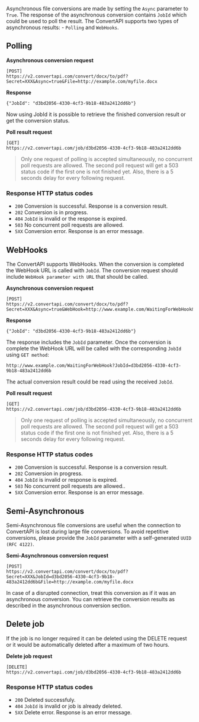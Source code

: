 Asynchronous file conversions are made by setting the `Async` parameter to `True`. The response of the asynchronous conversion contains `JobId` which could be used to poll the result. The ConvertAPI supports two types of asynchronous results: - `Polling` and `WebHooks`.

## Polling

**Asynchronous conversion request**

```
[POST]
https://v2.convertapi.com/convert/docx/to/pdf?Secret=XXX&Async=true&File=http://example.com/myfile.docx
```

**Response**

```
{"JobId": "d3bd2056-4330-4cf3-9b18-483a2412dd6b"}
```

Now using JobId it is possible to retrieve the finished conversion result or get the conversion status.

**Poll result request**

```
[GET]
https://v2.convertapi.com/job/d3bd2056-4330-4cf3-9b18-483a2412dd6b
```

> Only one request of polling is accepted simultaneously, no concurrent poll requests are allowed. The second poll request will get a 503 status code if the first one is not finished yet. Also, there is a 5 seconds delay for every following request.

### Response HTTP status codes

* `200` Conversion is successful. Response is a conversion result.
* `202` Conversion is in progress.
* `404` `JobId` is invalid or the response is expired.
* `503` No concurrent poll requests are allowed.
* `5XX` Conversion error. Response is an error message.

## WebHooks

The ConvertAPI supports WebHooks. When the conversion is completed the WebHook URL is called with `JobId`. The conversion request should include `WebHook parameter with URL` that should be called.

**Asynchronous conversion request**

```
[POST]
https://v2.convertapi.com/convert/docx/to/pdf?Secret=XXX&Async=true&WebHook=http://www.example.com/WaitingForWebHook&File=http://example.com/myfile.docx
```

**Response**

```
{"JobId": "d3bd2056-4330-4cf3-9b18-483a2412dd6b"}
```

The response includes the `JobId` parameter. Once the conversion is complete the WebHook URL will be called with the corresponding `JobId` using `GET method`:

```
http://www.example.com/WaitingForWebHook?JobId=d3bd2056-4330-4cf3-9b18-483a2412dd6b
```

The actual conversion result could be read using the received `JobId`.

**Poll result request**

```
[GET]
https://v2.convertapi.com/job/d3bd2056-4330-4cf3-9b18-483a2412dd6b
```

> Only one request of polling is accepted simultaneously, no concurrent poll requests are allowed. The second poll request will get a 503 status code if the first one is not finished yet. Also, there is a 5 seconds delay for every following request.

### Response HTTP status codes

* `200` Conversion is successful. Response is a conversion result.
* `202` Conversion in progress.
* `404` `JobId` is invalid or response is expired.
* `503` No concurrent poll requests are allowed..
* `5XX` Conversion error. Response is an error message.

## Semi-Asynchronous

Semi-Asynchronous file conversions are useful when the connection to ConvertAPI is lost during large file conversions. To avoid repetitive conversions, please provide the `JobId` parameter with a self-generated `UUID (RFC 4122)`.

**Semi-Asynchronous conversion request**

```
[POST]
https://v2.convertapi.com/convert/docx/to/pdf?Secret=XXX&JobId=d3bd2056-4330-4cf3-9b18-483a2412dd6b&File=http://example.com/myfile.docx
```

In case of a disrupted connection, treat this conversion as if it was an asynchronous conversion. You can retrieve the conversion results as described in the asynchronous conversion section.

## Delete job

If the job is no longer required it can be deleted using the DELETE request or it would be automatically deleted after a maximum of two hours.

**Delete job request**

```
[DELETE]
https://v2.convertapi.com/job/d3bd2056-4330-4cf3-9b18-483a2412dd6b
```

### Response HTTP status codes
* `200` Deleted successfuly.
* `404` `JobId` is invalid or job is already deleted.
* `5XX` Delete error. Response is an error message.
